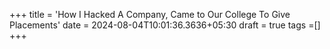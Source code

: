 +++
title = 'How I Hacked A Company, Came to Our College To Give Placements'
date = 2024-08-04T10:01:36.3636+05:30
draft = true
tags =[]
+++ 